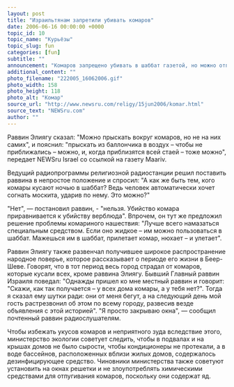 ```yaml
---
layout: post
title: "Израильтянам запретили убивать комаров"
date: 2006-06-16 00:00:00 +0000
topic_id: 10
topic_name: "Курьёзы"
topic_slug: fun
categories: [fun]
subtitle: ""
announcement: "Комаров запрещено убивать в шаббат газетой, но можно отпугивать специальными аэрозолями, постановил на этой неделе раввин Мордехай Элиягу. Следует отметить, что бывший главный сефардский раввин Израиля озвучил свое постановление по радио в разговоре с радиослушателем, который интересовался: \"Можно ли в шаббат распылять аэрозоль для отпугивания комаров?\""
additional_content: ""
photo_filename: "222005_16062006.gif"
photo_width: 158
photo_height: 118
photo_alt: "Комар"
source_url: "http://www.newsru.com/religy/15jun2006/komar.html"
source_text: "NEWSru.com"
author: ""
---
```

Раввин Элиягу сказал: "Можно прыскать вокруг комаров, но не на них самих", и пояснил: "прыскать из баллончика в воздух – чтобы не приближались – можно, и, когда приблизятся всей стаей – тоже можно", передает NEWSru Israel со ссылкой на газету Maariv.

Ведущий радиопрограммы религиозной радиостанции решил поставить раввина в непростое положение и спросил: "А как же быть тем, кого комары кусают ночью в шаббат? Ведь человек автоматически хочет согнать москита, ударив по нему. Это можно?"

"Нет", &mdash; постановил раввин, - "нельзя. Убийство комара приравнивается к убийству верблюда". Впрочем, он тут же предложил решение проблемы комариного нашествия: "Лучше всего намазаться специальным средством. Если оно жидкое – им можно пользоваться в шаббат. Мажешься им в шаббат, прилетает комар, нюхает – и улетает".

Раввин Элиягу также развенчал получившее широкое распространение народное поверье, которое рассказывает о периоде его жизни в Беер-Шеве. Говорят, что в тот период весь город страдал от комаров, которые кусали всех, кроме раввина Элиягу. Бывший Главный раввин Израиля поведал: "Однажды пришел ко мне местный раввин и говорит: "Скажи, как так получается – у всех дома комары, а у тебя нет?". Тогда я сказал ему шутки ради: они от меня бегут, а на следующий день мой гость растрезвонил об этом по всему городу, развесив везде объявления с этой историей". "Я просто закрываю окна", &mdash; сообщил почтенный раввин радиослушателям.

Чтобы избежать укусов комаров и неприятного зуда вследствие этого, министерство экологии советует следить, чтобы в подвалах и на крышах домов не было сырости, чтобы кондиционеры не протекали, а в воде бассейнов, расположенных вблизи жилых домов, содержалось дезинфицирующее средство. Чиновники министерства также советуют установить на окнах решетки и не злоупотреблять химическими средствами для отпугивания комаров, поскольку они содержат яд.
